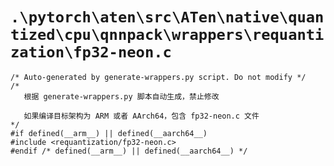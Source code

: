 # `.\pytorch\aten\src\ATen\native\quantized\cpu\qnnpack\wrappers\requantization\fp32-neon.c`

```
/* Auto-generated by generate-wrappers.py script. Do not modify */
/* 
   根据 generate-wrappers.py 脚本自动生成，禁止修改

   如果编译目标架构为 ARM 或者 AArch64，包含 fp32-neon.c 文件
*/
#if defined(__arm__) || defined(__aarch64__)
#include <requantization/fp32-neon.c>
#endif /* defined(__arm__) || defined(__aarch64__) */
```